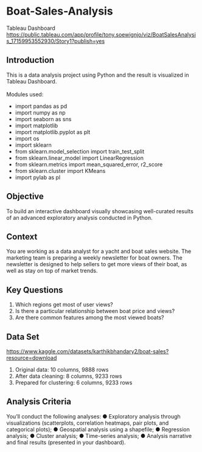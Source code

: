 # Boat-Sales-Analysis

Tableau Dashboard
https://public.tableau.com/app/profile/tony.soewignjo/viz/BoatSalesAnalysis_17159953552930/Story1?publish=yes

## Introduction
This is a data analysis project using Python and the result is visualized in Tableau Dashboard. <br> <br>
Modules used:
- import pandas as pd
- import numpy as np
- import seaborn as sns
- import matplotlib
- import matplotlib.pyplot as plt
- import os
- import sklearn
- from sklearn.model_selection import train_test_split
- from sklearn.linear_model import LinearRegression
- from sklearn.metrics import mean_squared_error, r2_score
- from sklearn.cluster import KMeans 
- import pylab as pl 

## Objective
To build an interactive dashboard visually showcasing well-curated results of an advanced exploratory analysis conducted in Python.

## Context
You are working as a data analyst for a yacht and boat sales website. The marketing team is preparing a weekly newsletter for boat owners. The newsletter is designed to help sellers to get more views of their boat, as well as stay on top of market trends.

## Key Questions
1. Which regions get most of user views?
2. Is there a particular relationship between boat price and views?
3. Are there common features among the most viewed boats?

## Data Set
https://www.kaggle.com/datasets/karthikbhandary2/boat-sales?resource=download
1. Original data:  10 columns, 9888 rows
2. After data cleaning: 8 columns, 9233 rows
3. Prepared for clustering: 6 columns, 9233 rows

## Analysis Criteria
You’ll conduct the following analyses:
● Exploratory analysis through visualizations (scatterplots, correlation heatmaps, pair plots, and categorical plots);
● Geospatial analysis using a shapefile;
● Regression analysis;
● Cluster analysis;
● Time-series analysis;
● Analysis narrative and final results (presented in your dashboard).

